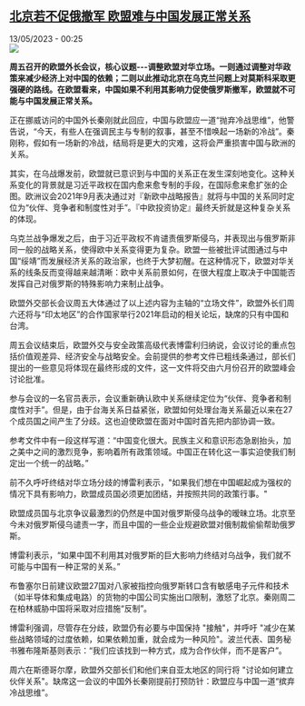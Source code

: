 <!--1683931505000-->
[北京若不促俄撤军 欧盟难与中国发展正常关系](https://www.rfi.fr/cn/%E4%B8%AD%E5%9B%BD/20230512-%E6%AC%A7%E7%9B%9F-%E5%8C%97%E4%BA%AC%E8%8B%A5%E4%B8%8D%E4%BF%83%E4%BF%84%E6%92%A4%E5%86%9B-%E6%AC%A7%E7%9B%9F%E9%9A%BE%E4%B8%8E%E4%B8%AD%E5%9B%BD%E5%8F%91%E5%B1%95%E6%AD%A3%E5%B8%B8%E5%85%B3%E7%B3%BB)
------

<div>13/05/2023 - 00:25</div><img src="https://s.rfi.fr/media/display/c6759e8e-f0de-11ed-8be2-005056a90284/w:1280/p:16x9/AP23132473750634.jpg"><p><strong>周五召开的欧盟外长会议，核心议题---调整欧盟对华立场。一则通过调整对华政策来减少经济上对中国的依赖；二则以此推动北京在乌克兰问题上对莫斯科采取更强硬的路线。在欧盟看来，中国如果不利用其影响力促使俄罗斯撤军，欧盟就不可能与中国发展正常关系。                    </strong></p><div><p><span><span><span><span><span><span>正在挪威访问的中国外长秦刚就此回应，中国与欧盟应一道“抛弃冷战思维”，他警告说，“今天，有些人在强调民主与专制的叙事，甚至不惜唤起一场新的冷战”。秦刚称，假如有一场新的冷战，结局将是更大的灾难，这将会严重损害中国与欧洲的关系。</span></span></span></span></span></span></p><p><span><span><span><span><span><span>其实，在乌战爆发前，欧盟就已意识到与中国的关系正在发生深刻地变化。这种关系变化的背景就是习近平政权在国内愈来愈专制的手段，在国际愈来愈扩张的企图。欧洲议会</span></span></span><span><span>2021</span></span><span><span><span>年</span></span></span><span><span>9</span></span><span><span><span>月表决通过对『新欧中战略报告』就将与中国的关系同时定位为“伙伴、竞争者和制度性对手”。『中欧投资协定』最终夭折就是这种复杂关系的体现。</span></span></span></span></span></span></p><p><span><span><span><span><span><span>乌克兰战争爆发之后，由于习近平政权不肯谴责俄罗斯侵乌，并表现出与俄罗斯非同一般的战略关系，使得欧中关系变得更为复杂。欧盟一些被批评试图通过与中国“绥靖”而发展经济关系的政治家，也终于大梦初醒。在这种情况下，欧盟对华关系的线条反而变得越来越清晰：欧中关系前景如何，在很大程度上取决于中国能否发挥自己对俄罗斯的特殊影响力来制止战争。</span></span></span></span></span></span></p><p><span><span><span><span><span><span>欧盟外交部长会议周五大体通过了以上述内容为主轴的“立场文件”，欧盟外长们周六还将与“印太地区”的合作国家举行</span></span></span><span><span>2021</span></span><span><span><span>年启动的相关论坛，缺席的只有中国和台湾。</span></span></span></span></span></span></p><p><span><span><span><span><span><span>周五会议结束后，欧盟外交与安全政策高级代表博雷利归纳说，会议讨论的重点包括价值观差异、经济安全与战略安全。会前提供的参考文件已粗线条通过，部长们提出的一些意见将体现在最终形成的文件，这一文件将交由六月份召开的欧盟峰会讨论批准。</span></span></span></span></span></span></p><p><span><span><span><span><span><span>参与会议的一名官员表示，会议</span></span></span><span><span><span>重新确认欧中关系继续定位为“伙伴、竞争者和制度性对手”。但是，由于台海关系日益紧张，欧盟如何处理台海关系最近以来在</span></span></span><span><span>27</span></span><span><span><span>个成员国之间产生了分歧。这也迫使欧盟在面对中国时首先把内部协调一致。</span></span></span></span></span></span></p><p><span><span><span><span><span><span>参考文件中有一段这样写道：“中国变化很大。民族主义和意识形态急剧抬头，加之美中之间的激烈竞争，影响着所有政策领域。中国正在转化这一事实迫使我们制定出一个统一的战略。”</span></span></span></span></span></span></p><p><span><span><span><span><span><span>前不久呼吁终结对华立场分歧的博雷利表示，</span></span></span><span><span>"</span></span><span><span><span>如果我们想在中国崛起成为强权的情况下具有影响力，欧盟成员国必须更加团结，并按照共同的政策行事。</span></span></span><span><span>"</span></span></span></span></span></p><p><span><span><span><span><span><span>欧盟成员国与北京争议最激烈的仍然是中国对俄罗斯侵乌战争的暧昧立场。北京至今未对俄罗斯侵乌谴责一字，而且中国的一些企业规避欧盟对俄制裁偷偷帮助俄罗斯。</span></span></span></span></span></span></p><p><span><span><span><span><span><span>博雷利表示，“如果中国不利用其对俄罗斯的巨大影响力终结对乌战争，我们就不可能与中国有一种正常的关系。”</span></span></span></span></span></span></p><p><span><span><span><span><span><span>布鲁塞尔日前建议欧盟</span></span></span><span><span>27</span></span><span><span><span>国对八家被指控向俄罗斯转口含有敏感电子元件和技术（如半导体和集成电路）的货物的中国公司实施出口限制，激怒了北京。秦刚周二在柏林威胁中国将采取对应措施“反制”。</span></span></span></span></span></span></p><p><span><span><span><span><span><span>博雷利强调，尽管存在分歧，欧盟仍有必要与中国保持</span></span></span><span><span> "</span></span><span><span><span>接触</span></span></span><span><span>"</span></span><span><span><span>，并呼吁</span></span></span><span><span> "</span></span><span><span><span>减少在某些战略领域的过度依赖，如果依赖加重，就会成为一种风险</span></span></span><span><span>"</span></span><span><span><span>。波兰代表、国务秘书雅布隆斯基则表示：“我们应该找到一种方式，成为合作伙伴，而不是客户”。</span></span></span></span></span></span></p><p><span><span><span><span><span><span>周六在斯德哥尔摩，欧盟外交部长们和他们来自亚太地区的同行将</span></span></span><span><span> "</span></span><span><span><span>讨论如何建立伙伴关系</span></span></span><span><span>"</span></span><span><span><span>。缺席这一会议的中国外长秦刚提前打预防针：欧盟应与中国一道“摈弃冷战思维”。</span></span></span></span></span></span></p><div data-selfpromo-newsletter></div><div data-selfpromo-app></div></div>
